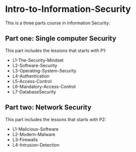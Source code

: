 # Intro-to-Information-Security

This is a three parts course in information Security:

## Part one: Single computer Security 
This part includes the lessions that starts with P1:
- L1-The-Security-Mindset
- L2-Software-Security
- L3-Operating-System-Security
- L4-Authentication
- L5-Access-Control
- L6-Mandatory-Access-Control
- L7-DatabaseSecurity

## Part two: Network Security
This part includes the lessons that starts with P2:
- L1-Malicious-Software
- L2-Modern-Malware
- L3-Firewalls
- L4-Intrusion-Detection
